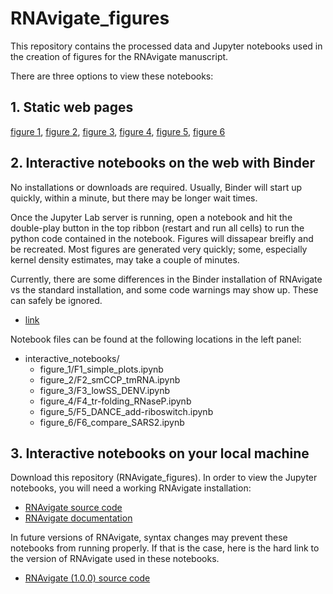 # RNAvigate_figures

This repository contains the processed data and Jupyter notebooks used in the
creation of figures for the RNAvigate manuscript.

There are three options to view these notebooks:

## 1. Static web pages

[figure 1](https://htmlpreview.github.io/?https://github.com/Weeks-UNC/RNAvigate_figures/blob/main/static_notebooks/F1_simple_plots.html),
[figure 2](https://htmlpreview.github.io/?https://github.com/Weeks-UNC/RNAvigate_figures/blob/main/static_notebooks/F2_smCCP_tmRNA.html),
[figure 3](https://htmlpreview.github.io/?https://github.com/Weeks-UNC/RNAvigate_figures/blob/main/static_notebooks/F3_lowSS_DENV.html),
[figure 4](https://htmlpreview.github.io/?https://github.com/Weeks-UNC/RNAvigate_figures/blob/main/static_notebooks/F4_tr-folding_RNaseP.html),
[figure 5](https://htmlpreview.github.io/?https://github.com/Weeks-UNC/RNAvigate_figures/blob/main/static_notebooks/F5_DANCE_add-riboswitch.html),
[figure 6](https://htmlpreview.github.io/?https://github.com/Weeks-UNC/RNAvigate_figures/blob/main/static_notebooks/F6_compare_SARS2.html)

## 2. Interactive notebooks on the web with Binder

No installations or downloads are required. Usually, Binder will start up
quickly, within a minute, but there may be longer wait times.

Once the Jupyter Lab server is running, open a notebook and hit the double-play
button in the top ribbon (restart and run all cells) to run the python code
contained in the notebook. Figures will dissapear breifly and be recreated.
Most figures are generated very quickly; some, especially kernel density
estimates, may take a couple of minutes.

Currently, there are some differences in the Binder installation of RNAvigate
vs the standard installation, and some code warnings may show up. These can
safely be ignored.

- [link](https://mybinder.org/v2/gh/Weeks-UNC/RNAvigate_figures/HEAD)

Notebook files can be found at the following locations in the left panel:

- interactive_notebooks/
  - figure_1/F1_simple_plots.ipynb
  - figure_2/F2_smCCP_tmRNA.ipynb
  - figure_3/F3_lowSS_DENV.ipynb
  - figure_4/F4_tr-folding_RNaseP.ipynb
  - figure_5/F5_DANCE_add-riboswitch.ipynb
  - figure_6/F6_compare_SARS2.ipynb

## 3. Interactive notebooks on your local machine

Download this repository (RNAvigate_figures). In order to view the Jupyter
notebooks, you will need a working RNAvigate installation:

  - [RNAvigate source code](https://github.com/Weeks-UNC/RNAvigate)
  - [RNAvigate documentation](https://rnavigate.readthedocs.io)

In future versions of RNAvigate, syntax changes may prevent these notebooks from
running properly. If that is the case, here is the hard link to the version of
RNAvigate used in these notebooks.

  - [RNAvigate (1.0.0) source code](https://github.com/Weeks-UNC/RNAvigate/tree/f9fa87c25d7232d8dc81b2efee8cd2e9686a7818)
